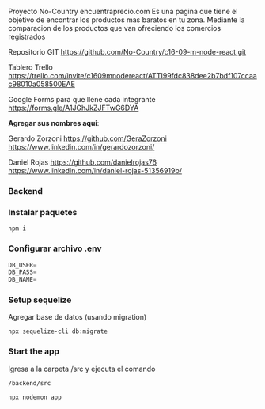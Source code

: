 Proyecto No-Country
encuentraprecio.com
Es una pagina que tiene el objetivo de encontrar los productos mas baratos en tu zona.
Mediante la comparacion de los productos que van ofreciendo los comercios registrados

Repositorio GIT
https://github.com/No-Country/c16-09-m-node-react.git

Tablero Trello
https://trello.com/invite/c1609mnodereact/ATTI99fdc838dee2b7bdf107ccaac98010a058500EAE

Google Forms para que llene cada integrante
https://forms.gle/A1JGhJkZJFTwG6DYA

**Agregar sus nombres aqui**:

Gerardo Zorzoni
https://github.com/GeraZorzoni
https://www.linkedin.com/in/gerardozorzoni/

Daniel Rojas
https://github.com/danielrojas76
https://www.linkedin.com/in/daniel-rojas-51356919b/

### Backend

### Instalar paquetes

```shell
npm i
```

### Configurar archivo .env

```js
DB_USER=
DB_PASS=
DB_NAME=
```

### Setup sequelize

Agregar base de datos (usando migration)

```shell
npx sequelize-cli db:migrate
```

### Start the app

Igresa a la carpeta /src y ejecuta el comando

```shell
/backend/src
```

```shell
npx nodemon app
```
